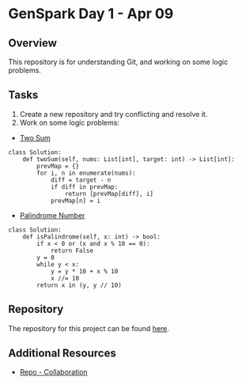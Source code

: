 # GenSpark Day 1 - Apr 09

## Overview

This repository is for understanding Git, and working on some logic problems.

## Tasks

1. Create a new repository and try conflicting and resolve it.
2. Work on some logic problems:
- [Two Sum](https://leetcode.com/problems/two-sum/description/)

```
class Solution:
    def twoSum(self, nums: List[int], target: int) -> List[int]:
        prevMap = {}  
        for i, n in enumerate(nums):
            diff = target - n
            if diff in prevMap:
                return [prevMap[diff], i]
            prevMap[n] = i
```


- [Palindrome Number](https://leetcode.com/problems/palindrome-number/description/)
```
class Solution:
    def isPalindrome(self, x: int) -> bool:
        if x < 0 or (x and x % 10 == 0):
            return False
        y = 0
        while y < x:
            y = y * 10 + x % 10
            x //= 10
        return x in (y, y // 10)
```

## Repository

The repository for this project can be found [here](https://github.com/gayat19/FSD09Apr2024).

## Additional Resources

- [Repo - Collaboration](https://github.com/srikanth-karthi/first-presidio)

